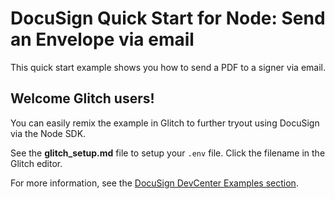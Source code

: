 # DocuSign Quick Start for Node: Send an Envelope via email

This quick start example shows you how to send a PDF to a signer via email.

## Welcome Glitch users!

You can easily remix the example in Glitch to further tryout using DocuSign via the Node SDK.

See the **glitch_setup.md** file to setup your `.env` file. Click the filename in the Glitch editor.

For more information, see the 
[DocuSign DevCenter Examples section](https://developers.docusign.com/esign-rest-api/code-examples).
